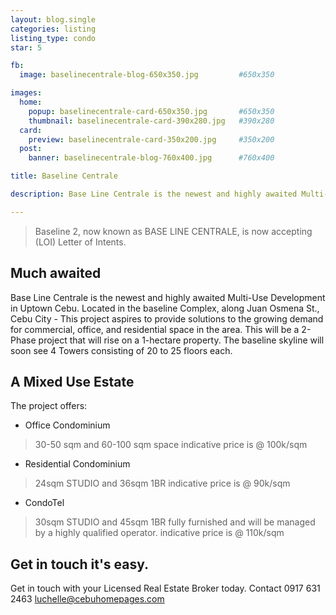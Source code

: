 ```yaml
---
layout: blog.single
categories: listing
listing_type: condo
star: 5

fb:
  image: baselinecentrale-blog-650x350.jpg         #650x350

images:
  home:
    popup: baselinecentrale-card-650x350.jpg       #650x350
    thumbnail: baselinecentrale-card-390x280.jpg   #390x280
  card:
    preview: baselinecentrale-card-350x200.jpg     #350x200
  post:
    banner: baselinecentrale-blog-760x400.jpg      #760x400

title: Baseline Centrale

description: Base Line Centrale is the newest and highly awaited Multi-Use Development in Uptown Cebu. Located in the baseline Complex, along Juan Osmena St., Cebu City - This project aspires to provide solutions to the growing demand for commercial, office, and residential space in the area.

---
```


> Baseline 2, now known as BASE LINE CENTRALE, is now accepting (LOI) Letter of Intents.

## Much awaited

Base Line Centrale is the newest and highly awaited Multi-Use Development in Uptown Cebu. Located in the baseline Complex, along Juan Osmena St., Cebu City - This project aspires to provide solutions to the growing demand for commercial, office, and residential space in the area.
This will be a 2-Phase project that will rise on a 1-hectare property. The baseline skyline will soon see 4 Towers consisting of 20 to 25 floors each.

## A Mixed Use Estate

The project offers:

- Office Condominium
> 30-50 sqm and 60-100 sqm space indicative price is @ 100k/sqm

- Residential Condominium 
> 24sqm STUDIO and 36sqm 1BR indicative price is @ 90k/sqm

- CondoTel 
>30sqm STUDIO and 45sqm 1BR 
>fully furnished and will be managed by a highly qualified operator. indicative price is @ 110k/sqm

## Get in touch it's easy.

Get in touch with your Licensed Real Estate Broker today. 
Contact 0917 631 2463 [luchelle@cebuhomepages.com](mailto:luchelle@cebuhomepages.com)